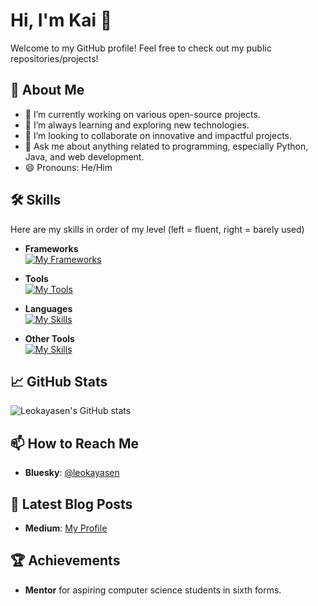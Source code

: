 # Hi, I'm Kai 👋

Welcome to my GitHub profile! Feel free to check out my public repositories/projects!

## 🚀 About Me

- 🔭 I’m currently working on various open-source projects.
- 🌱 I’m always learning and exploring new technologies.
- 👯 I’m looking to collaborate on innovative and impactful projects.
- 💬 Ask me about anything related to programming, especially Python, Java, and web development.
- 😄 Pronouns: He/Him

## 🛠️ Skills
Here are my skills in order of my level (left = fluent, right = barely used)

- **Frameworks**\
[![My Frameworks](https://skillicons.dev/icons?i=maven,gradle,npm,nodejs,discordjs&theme=dark)](https://skillicons.dev)
- **Tools**\
[![My Tools](https://skillicons.dev/icons?i=idea,replit,pycharm,vscode,mongodb,mysql,phpstorm&theme=dark)](https://skillicons.dev)
- **Languages**\
[![My Skills](https://skillicons.dev/icons?i=py,java,lua,html,css,js,md,ruby&theme=dark)](https://skillicons.dev)

- **Other Tools**\
[![My Skills](https://skillicons.dev/icons?i=robloxstudio,blender,godot,&theme=dark)](https://skillicons.dev)


## 📈 GitHub Stats

![Leokayasen's GitHub stats](https://github-readme-stats.vercel.app/api?username=Leokayasen&show_icons=true&theme=radical)

## 📫 How to Reach Me

- **Bluesky**: [@leokayasen](https://bsky.app/profile/leokayasen.bsky.social)

## 📝 Latest Blog Posts

<!-- BLOG-POST-LIST:START -->
- **Medium**: [My Profile](https://medium.com/@k.leopold)
<!-- BLOG-POST-LIST:END -->

## 🏆 Achievements

- **Mentor** for aspiring computer science students in sixth forms.

